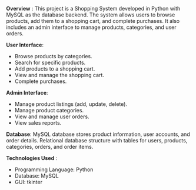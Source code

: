 **Overview** :
This project is a Shopping System developed in Python with MySQL as the database backend. The system allows users to browse products, add them to a shopping cart, and complete purchases. It also includes an admin interface to manage products, categories, and user orders.


**User Interface**:
- Browse products by categories.
- Search for specific products.
- Add products to a shopping cart.
- View and manage the shopping cart.
- Complete purchases.


**Admin Interface**:
- Manage product listings (add, update, delete).
- Manage product categories.
- View and manage user orders.
- View sales reports.


**Database**:
MySQL database stores product information, user accounts, and order details.
Relational database structure with tables for users, products, categories, orders, and order items.


**Technologies Used** :
- Programming Language: Python
- Database: MySQL
- GUI: tkinter
